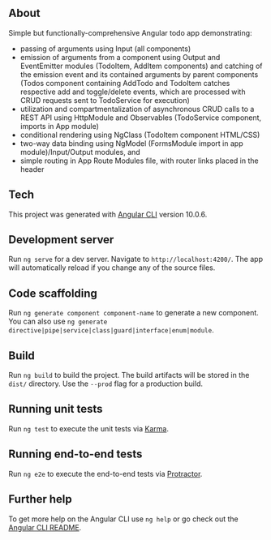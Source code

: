 ## About

Simple but functionally-comprehensive Angular todo app demonstrating:
- passing of arguments using Input (all components)
- emission of arguments from a component using Output and EventEmitter modules (TodoItem, AddItem components) and catching of the emission event and its contained arguments by parent components (Todos component containing AddTodo and TodoItem catches respective add and toggle/delete events, which are processed with CRUD requests sent to TodoService for execution)
- utilization and compartmentalization of asynchronous CRUD calls to a REST API using HttpModule and Observables (TodoService component, imports in App module)
- conditional rendering using NgClass (TodoItem component HTML/CSS)
- two-way data binding using NgModel (FormsModule import in app module)/Input/Output modules, and 
- simple routing in App Route Modules file, with router links placed in the header

## Tech

This project was generated with [Angular CLI](https://github.com/angular/angular-cli) version 10.0.6.

## Development server

Run `ng serve` for a dev server. Navigate to `http://localhost:4200/`. The app will automatically reload if you change any of the source files.

## Code scaffolding

Run `ng generate component component-name` to generate a new component. You can also use `ng generate directive|pipe|service|class|guard|interface|enum|module`.

## Build

Run `ng build` to build the project. The build artifacts will be stored in the `dist/` directory. Use the `--prod` flag for a production build.

## Running unit tests

Run `ng test` to execute the unit tests via [Karma](https://karma-runner.github.io).

## Running end-to-end tests

Run `ng e2e` to execute the end-to-end tests via [Protractor](http://www.protractortest.org/).

## Further help

To get more help on the Angular CLI use `ng help` or go check out the [Angular CLI README](https://github.com/angular/angular-cli/blob/master/README.md).
